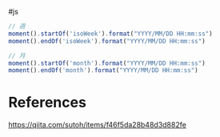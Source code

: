 #js 

```js
// 週
moment().startOf('isoWeek').format("YYYY/MM/DD HH:mm:ss")
moment().endOf('isoWeek').format("YYYY/MM/DD HH:mm:ss")

// 月
moment().startOf('month').format("YYYY/MM/DD HH:mm:ss")
moment().endOf('month').format("YYYY/MM/DD HH:mm:ss")
```

# References
https://qiita.com/sutoh/items/f46f5da28b48d3d882fe